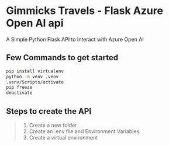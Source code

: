 # Gimmicks Travels - Flask Azure Open AI api

A Simple Python Flask API to Interact with Azure Open AI

## Few Commands to get started

```bash
pip install virtualenv
python -m venv .venv
.venv/Scripts/activate
pip freeze
deactivate
```

## Steps to create the API

> 1. Create a new folder
> 1. Create an .env file and Environment Variables
> 1. Create a virtual environment
